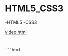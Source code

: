 # HTML5_CSS3
-HTML5
-CSS3

[video html](https://www.youtube.com/watch?v=cqMfPS8jPys)

```html


```html
